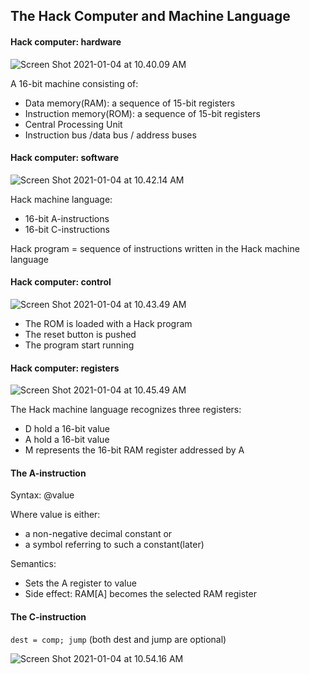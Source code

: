 ## The Hack Computer and Machine Language

#### Hack computer: hardware

![Screen Shot 2021-01-04 at 10.40.09 AM](https://loyioblog.oss-cn-beijing.aliyuncs.com/LoyioBlog/20210104yZj1Wj.png)

A 16-bit machine consisting of:

- Data memory(RAM): a sequence of 15-bit registers
- Instruction memory(ROM): a sequence of 15-bit registers
- Central  Processing Unit
- Instruction bus /data bus / address buses







#### Hack computer: software

![Screen Shot 2021-01-04 at 10.42.14 AM](https://loyioblog.oss-cn-beijing.aliyuncs.com/LoyioBlog/20210104MiZdbM.png)

Hack machine language:

- 16-bit A-instructions
- 16-bit C-instructions



Hack program = sequence of instructions written in the Hack machine language





#### Hack computer: control

![Screen Shot 2021-01-04 at 10.43.49 AM](https://loyioblog.oss-cn-beijing.aliyuncs.com/LoyioBlog/20210104n888Yp.png)

- The ROM is loaded with a Hack program
- The reset button is pushed
- The program start running





#### Hack computer: registers

![Screen Shot 2021-01-04 at 10.45.49 AM](https://loyioblog.oss-cn-beijing.aliyuncs.com/LoyioBlog/20210104sdgmym.png)

The Hack machine language recognizes three registers:

- D hold a 16-bit value
- A hold a 16-bit value
- M represents the 16-bit RAM register addressed by A





#### The A-instruction

Syntax: @value

Where value is either:

- a non-negative decimal constant or
- a symbol referring to such a constant(later)



Semantics:

- Sets the A register to value
- Side effect: RAM[A] becomes the selected RAM register



#### The C-instruction

`dest = comp; jump` (both dest and jump are optional)

![Screen Shot 2021-01-04 at 10.54.16 AM](https://loyioblog.oss-cn-beijing.aliyuncs.com/LoyioBlog/20210104G9I62C.png)

